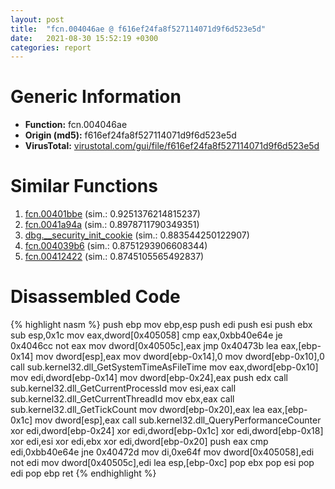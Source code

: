 ```yaml
---
layout: post
title:  "fcn.004046ae @ f616ef24fa8f527114071d9f6d523e5d"
date:   2021-08-30 15:52:19 +0300
categories: report
---
```


# Generic Information
- **Function:** fcn.004046ae
- **Origin (md5):** f616ef24fa8f527114071d9f6d523e5d
- **VirusTotal:** [virustotal.com/gui/file/f616ef24fa8f527114071d9f6d523e5d][virustotal_ref]



# Similar Functions

1. [fcn.00401bbe][similar_1_ref] (sim.: 0.9251376214815237)
2. [fcn.0041a94a][similar_2_ref] (sim.: 0.8978711790349351)
3. [dbg.\_\_security\_init\_cookie][similar_3_ref] (sim.: 0.883544250122907)
4. [fcn.004039b6][similar_4_ref] (sim.: 0.8751293906608344)
5. [fcn.00412422][similar_5_ref] (sim.: 0.8745105565492837)


# Disassembled Code

{% highlight nasm %}
push ebp
mov ebp,esp
push edi
push esi
push ebx
sub esp,0x1c
mov eax,dword[0x405058]
cmp eax,0xbb40e64e
je 0x4046cc
not eax
mov dword[0x40505c],eax
jmp 0x40473b
lea eax,[ebp-0x14]
mov dword[esp],eax
mov dword[ebp-0x14],0
mov dword[ebp-0x10],0
call sub.kernel32.dll_GetSystemTimeAsFileTime
mov eax,dword[ebp-0x10]
mov edi,dword[ebp-0x14]
mov dword[ebp-0x24],eax
push edx
call sub.kernel32.dll_GetCurrentProcessId
mov esi,eax
call sub.kernel32.dll_GetCurrentThreadId
mov ebx,eax
call sub.kernel32.dll_GetTickCount
mov dword[ebp-0x20],eax
lea eax,[ebp-0x1c]
mov dword[esp],eax
call sub.kernel32.dll_QueryPerformanceCounter
xor edi,dword[ebp-0x24]
xor edi,dword[ebp-0x1c]
xor edi,dword[ebp-0x18]
xor edi,esi
xor edi,ebx
xor edi,dword[ebp-0x20]
push eax
cmp edi,0xbb40e64e
jne 0x40472d
mov di,0xe64f
mov dword[0x405058],edi
not edi
mov dword[0x40505c],edi
lea esp,[ebp-0xc]
pop ebx
pop esi
pop edi
pop ebp
ret 
{% endhighlight %}


[similar_1_ref]: /report/fcn.00401bbe@799ea8d6698cf889f1eb7e76fbecd6be
[similar_2_ref]: /report/fcn.0041a94a@8c10f6a1b7643ed6e914352ded4b58e0
[similar_3_ref]: /report/dbg.__security_init_cookie@63ed397a4c52e7848cb26aceda5eef45
[similar_4_ref]: /report/fcn.004039b6@e38ba004520fa1a86a35b63e8d5843ef
[similar_5_ref]: /report/fcn.00412422@8c10f6a1b7643ed6e914352ded4b58e0
[virustotal_ref]: https://www.virustotal.com/gui/file/f616ef24fa8f527114071d9f6d523e5d